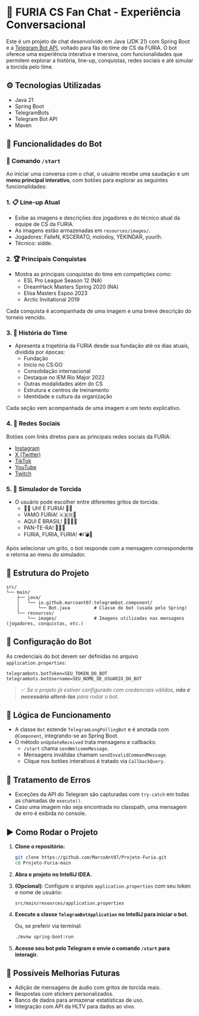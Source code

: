 # 🤖 FURIA CS Fan Chat - Experiência Conversacional

Este é um projeto de chat desenvolvido em Java (JDK 21) com Spring Boot e a [Telegram Bot API](https://core.telegram.org/bots/api), voltado para fãs do time de CS da FURIA. O bot oferece uma experiência interativa e imersiva, com funcionalidades que permitem explorar a história, line-up, conquistas, redes sociais e até simular a torcida pelo time.

## ⚙️ Tecnologias Utilizadas

- Java 21
- Spring Boot
- TelegramBots
- Telegram Bot API
- Maven

## 🚀 Funcionalidades do Bot

### 📜 Comando `/start`
Ao iniciar uma conversa com o chat, o usuário recebe uma saudação e um **menu principal interativo**, com botões para explorar as seguintes funcionalidades:

### 1. 📋 **Line-up Atual**
- Exibe as imagens e descrições dos jogadores e do técnico atual da equipe de CS da FURIA.
- As imagens estão armazenadas em `resources/images/`.
- Jogadores: FalleN, KSCERATO, molodoy, YEKINDAR, yuurih.
- Técnico: sidde.

### 2. 🏆 **Principais Conquistas**
- Mostra as principais conquistas do time em competições como:
  - ESL Pro League Season 12 (NA)
  - DreamHack Masters Spring 2020 (NA)
  - Elisa Masters Espoo 2023
  - Arctic Invitational 2019

Cada conquista é acompanhada de uma imagem e uma breve descrição do torneio vencido.

### 3. 📖 **História do Time**
- Apresenta a trajetória da FURIA desde sua fundação até os dias atuais, dividida por épocas:
  - Fundação
  - Início no CS:GO
  - Consolidação internacional
  - Destaque no IEM Rio Major 2022
  - Outras modalidades além do CS
  - Estrutura e centros de treinamento
  - Identidade e cultura da organização

Cada seção vem acompanhada de uma imagem e um texto explicativo.

### 4. 📱 **Redes Sociais**
Botões com links diretos para as principais redes sociais da FURIA:
- [Instagram](https://instagram.com/furiagg)
- [X (Twitter)](https://x.com/FURIA)
- [TikTok](https://tiktok.com/@furiagg)
- [YouTube](https://youtube.com/@FURIAgg)
- [Twitch](https://twitch.tv/team/furia)

### 5. 🙌 **Simulador de Torcida**
- O usuário pode escolher entre diferentes gritos de torcida:
  - 👏👏 UH! É FURIA! 👏👏
  - VAMO FURIA! ⚔️🇧🇷🚀
  - AQUI É BRASIL! 💚🇧🇷💛
  - PAN-TE-RA! 🐆🔥🖤
  - FURIA, FURIA, FURIA! 🔊💣🐾

Após selecionar um grito, o bot responde com a mensagem correspondente e retorna ao menu do simulador.

## 📁 Estrutura do Projeto

```
src/
└── main/
    ├── java/
    │   └── io.github.marcoant07.telegrambot.component/
    │       └── Bot.java         # Classe do bot (usada pelo Spring)
    └── resources/
        └── images/              # Imagens utilizadas nas mensagens (jogadores, conquistas, etc.)
```

## 🔑 Configuração do Bot

As credenciais do bot devem ser definidas no arquivo `application.properties`:

```properties
telegrambots.botToken=SEU_TOKEN_DO_BOT
telegrambots.botUsername=SEU_NOME_DE_USUARIO_DO_BOT
```

> ✅ *Se o projeto já estiver configurado com credenciais válidas, **não é necessário alterá-las** para rodar o bot.*

## 🧠 Lógica de Funcionamento

- A classe `Bot` estende `TelegramLongPollingBot` e é anotada com `@Component`, integrando-se ao Spring Boot.
- O método `onUpdateReceived` trata mensagens e callbacks:
  - `/start` chama `sendWelcomeMessage`.
  - Mensagens inválidas chamam `sendInvalidCommandMessage`.
  - Clique nos botões interativos é tratado via `CallbackQuery`.

## 🐞 Tratamento de Erros

- Exceções da API do Telegram são capturadas com `try-catch` em todas as chamadas de `execute()`.
- Caso uma imagem não seja encontrada no classpath, uma mensagem de erro é exibida no console.

## ▶️ Como Rodar o Projeto

1. **Clone o repositório:**

   ```bash
   git clone https://github.com/MarcoAnt07/Projeto-Furia.git
   cd Projeto-Furia-main
   ```

2. **Abra o projeto no IntelliJ IDEA.**

3. **(Opcional)**: Configure o arquivo `application.properties` com seu token e nome de usuário:

   ```
   src/main/resources/application.properties
   ```

4. **Execute a classe `TelegramBotApplication` no IntelliJ para iniciar o bot.**

   Ou, se preferir via terminal:

   ```bash
   ./mvnw spring-boot:run
   ```

5. **Acesse seu bot pelo Telegram e envie o comando `/start` para interagir.**

## 🧪 Possíveis Melhorias Futuras

- Adição de mensagens de áudio com gritos de torcida reais.
- Respostas com stickers personalizados.
- Banco de dados para armazenar estatísticas de uso.
- Integração com API da HLTV para dados ao vivo.
